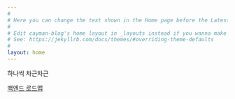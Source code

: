 ```yaml
---
#
# Here you can change the text shown in the Home page before the Latest Posts section.
#
# Edit cayman-blog's home layout in _layouts instead if you wanna make some changes
# See: https://jekyllrb.com/docs/themes/#overriding-theme-defaults
#
layout: home
---
```


하나씩 차근차근

[백엔드 로드맵](https://zzingyuna.github.io/roadmap)  
